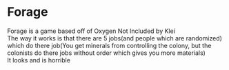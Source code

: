 # Forage
Forage is a game based off of Oxygen Not Included by Klei
<br>
The way it works is that there are 5 jobs(and people which are randomized) which do there job(You get minerals from controlling the colony, but the colonists do there jobs without order which gives you more materials)
<br>
It looks and is horrible
